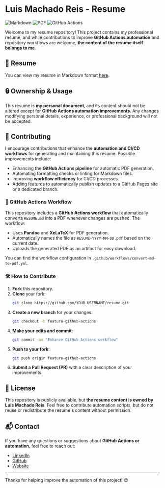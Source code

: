 # Luis Machado Reis - Resume

![Markdown](https://img.shields.io/badge/Markdown-%23000000.svg?style=for-the-badge&logo=markdown&logoColor=white)
![PDF](https://img.shields.io/badge/PDF-Generated-brightgreen?style=for-the-badge&logo=adobeacrobatreader&logoColor=red)
![GitHub Actions](https://github.com/luismr/resume/actions/workflows/convert-md-to-pdf.yml/badge.svg)

Welcome to my resume repository! This project contains my professional resume, and while contributions to improve **GitHub Actions automation** and repository workflows are welcome, **the content of the resume itself belongs to me**.

## 📄 Resume

You can view my resume in Markdown format [here](RESUME.md).

## 🔒 Ownership & Usage

This resume is **my personal document**, and its content should not be altered except for **GitHub Actions automation improvements**. Any changes modifying personal details, experience, or professional background will not be accepted.

## 🚀 Contributing

I encourage contributions that enhance the **automation and CI/CD workflows** for generating and maintaining this resume. Possible improvements include:
- Enhancing the **GitHub Actions pipeline** for automatic PDF generation.
- Automating formatting checks or linting for Markdown files.
- Improving **workflow efficiency** for CI/CD processes.
- Adding features to automatically publish updates to a GitHub Pages site or a dedicated branch.

### 📜 GitHub Actions Workflow

This repository includes a **GitHub Actions workflow** that automatically converts `RESUME.md` into a PDF whenever changes are pushed. The workflow:
- Uses **Pandoc** and **XeLaTeX** for PDF generation.
- Automatically names the file as `RESUME-YYYY-MM-DD.pdf` based on the current date.
- Uploads the generated PDF as an artifact for easy download.

You can find the workflow configuration in `.github/workflows/convert-md-to-pdf.yml`.

### 🛠 How to Contribute

1. **Fork** this repository.
2. **Clone** your fork:
   ```sh
   git clone https://github.com/YOUR-USERNAME/resume.git
   ```
3. **Create a new branch** for your changes:
   ```sh
   git checkout -b feature-github-actions
   ```
4. **Make your edits and commit**:
   ```sh
   git commit -am "Enhance GitHub Actions workflow"
   ```
5. **Push to your fork**:
   ```sh
   git push origin feature-github-actions
   ```
6. **Submit a Pull Request (PR)** with a clear description of your improvements.

## 📜 License

This repository is publicly available, but **the resume content is owned by Luis Machado Reis**. Feel free to contribute automation scripts, but do not reuse or redistribute the resume's content without permission.

## 📬 Contact

If you have any questions or suggestions about **GitHub Actions or automation**, feel free to reach out:
- [LinkedIn](https://linkedin.com/in/luismachadoreis)
- [GitHub](https://github.com/luismr)
- [Website](https://luismachadoreis.dev.br)

---
Thanks for helping improve the automation of this project! 😊

